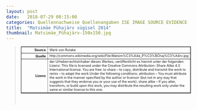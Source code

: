 ```yaml
---
layout: post
date:   2018-07-29 08:15:00
categories: Quellennachweise Quellenangaben ISE IMAGE SOURCE EVIDENCE
title:  "Matsimäe Pühajärv sügisel 2014"
thumbnail: Matsimäe_Pühajärv-150x150.jpg
---
```


<div class="entry-content">
<blockquote>

<table style="font-size: xx-small" border="1" cellpadding="2">
<tbody>
<tr>
<th style="text-align: right" width="81"><strong>Source</strong></th>
<td>Werk von Rutake</td>
</tr>
<tr>
<th style="text-align: right" width="81"><strong>Quelle</strong></th>
<td>http://commons.wikimedia.org/wiki/File:Matsim%C3%A4e_P%C3%BChaj%C3%A4rv.jpg</td>
</tr>
<tr>
<th style="text-align: right" width="81"><strong>Lizenz</strong></th>
<td>der Urheberrechtsinhaber dieses Werkes, veröffentlicht es hiermit unter der folgenden Lizenz:
This file is licensed under the Creative Commons Attribution-Share Alike 4.0 International license.
You are free:
to share – to copy, distribute and transmit the work
to remix – to adapt the work
Under the following conditions:
attribution – You must attribute the work in the manner specified by the author or licensor (but not in any way that suggests that they endorse you or your use of the work).
share alike – If you alter, transform, or build upon this work, you may distribute the resulting work only under the same or similar license to this one.
</td>
</tr>
</tbody>
</table>
<p>&nbsp;</p>

</blockquote>
</div><!-- .entry-content -->
